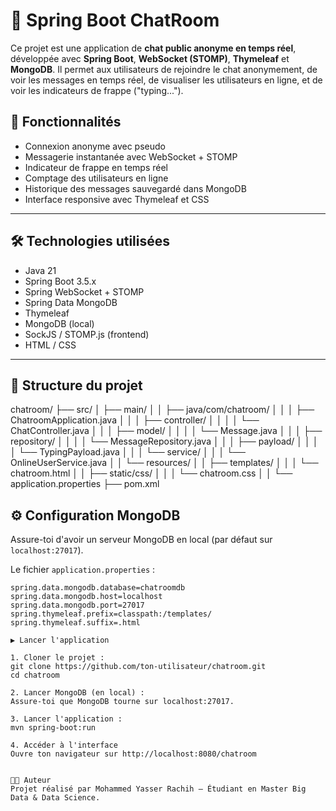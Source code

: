# 💬 Spring Boot ChatRoom

Ce projet est une application de **chat public anonyme en temps réel**, développée avec **Spring Boot**, **WebSocket (STOMP)**, **Thymeleaf** et **MongoDB**. Il permet aux utilisateurs de rejoindre le chat anonymement, de voir les messages en temps réel, de visualiser les utilisateurs en ligne, et de voir les indicateurs de frappe ("typing...").

## 🚀 Fonctionnalités

- Connexion anonyme avec pseudo
- Messagerie instantanée avec WebSocket + STOMP
- Indicateur de frappe en temps réel
- Comptage des utilisateurs en ligne
- Historique des messages sauvegardé dans MongoDB
- Interface responsive avec Thymeleaf et CSS

---

## 🛠️ Technologies utilisées

- Java 21
- Spring Boot 3.5.x
- Spring WebSocket + STOMP
- Spring Data MongoDB
- Thymeleaf
- MongoDB (local)
- SockJS / STOMP.js (frontend)
- HTML / CSS

---

## 📁 Structure du projet

chatroom/
├── src/
│   ├── main/
│   │   ├── java/com/chatroom/
│   │   │   ├── ChatroomApplication.java
│   │   │   ├── controller/
│   │   │   │   └── ChatController.java
│   │   │   ├── model/
│   │   │   │   └── Message.java
│   │   │   ├── repository/
│   │   │   │   └── MessageRepository.java
│   │   │   ├── payload/
│   │   │   │   └── TypingPayload.java
│   │   │   └── service/
│   │   │       └── OnlineUserService.java
│   │   └── resources/
│   │       ├── templates/
│   │       │   └── chatroom.html
│   │       ├── static/css/
│   │       │   └── chatroom.css
│   │       └── application.properties
├── pom.xml



## ⚙️ Configuration MongoDB

Assure-toi d'avoir un serveur MongoDB en local (par défaut sur `localhost:27017`).

Le fichier `application.properties` :

```properties
spring.data.mongodb.database=chatroomdb
spring.data.mongodb.host=localhost
spring.data.mongodb.port=27017
spring.thymeleaf.prefix=classpath:/templates/
spring.thymeleaf.suffix=.html

▶️ Lancer l'application 

1. Cloner le projet : 
git clone https://github.com/ton-utilisateur/chatroom.git
cd chatroom

2. Lancer MongoDB (en local) : 
Assure-toi que MongoDB tourne sur localhost:27017.

3. Lancer l'application : 
mvn spring-boot:run 

4. Accéder à l'interface
Ouvre ton navigateur sur http://localhost:8080/chatroom


👨‍💻 Auteur
Projet réalisé par Mohammed Yasser Rachih – Étudiant en Master Big Data & Data Science.
